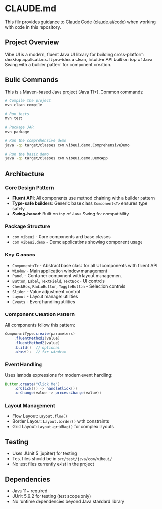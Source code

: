 # CLAUDE.md

This file provides guidance to Claude Code (claude.ai/code) when working with code in this repository.

## Project Overview

Vibe UI is a modern, fluent Java UI library for building cross-platform desktop applications. It provides a clean, intuitive API built on top of Java Swing with a builder pattern for component creation.

## Build Commands

This is a Maven-based Java project (Java 11+). Common commands:

```bash
# Compile the project
mvn clean compile

# Run tests
mvn test

# Package JAR
mvn package

# Run the comprehensive demo
java -cp target/classes com.vibeui.demo.ComprehensiveDemo

# Run the basic demo
java -cp target/classes com.vibeui.demo.DemoApp
```

## Architecture

### Core Design Pattern
- **Fluent API**: All components use method chaining with a builder pattern
- **Type-safe builders**: Generic base class `Component<T>` ensures type safety
- **Swing-based**: Built on top of Java Swing for compatibility

### Package Structure
- `com.vibeui` - Core components and base classes
- `com.vibeui.demo` - Demo applications showing component usage

### Key Classes
- `Component<T>` - Abstract base class for all UI components with fluent API
- `Window` - Main application window management
- `Panel` - Container component with layout management
- `Button`, `Label`, `TextField`, `TextBox` - UI controls
- `CheckBox`, `RadioButton`, `ToggleButton` - Selection controls
- `Slider` - Value adjustment control
- `Layout` - Layout manager utilities
- `Events` - Event handling utilities

### Component Creation Pattern
All components follow this pattern:
```java
ComponentType.create(parameters)
    .fluentMethod1(value)
    .fluentMethod2(value)
    .build()  // optional
    .show();  // for windows
```

### Event Handling
Uses lambda expressions for modern event handling:
```java
Button.create("Click Me")
    .onClick(() -> handleClick())
    .onChange(value -> processChange(value))
```

### Layout Management
- Flow Layout: `Layout.flow()`
- Border Layout: `Layout.border()` with constraints
- Grid Layout: `Layout.gridBag()` for complex layouts

## Testing
- Uses JUnit 5 (jupiter) for testing
- Test files should be in `src/test/java/com/vibeui/`
- No test files currently exist in the project

## Dependencies
- Java 11+ required
- JUnit 5.9.2 for testing (test scope only)
- No runtime dependencies beyond Java standard library